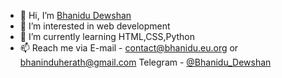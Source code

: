 - 👋 Hi, I’m [Bhanidu Dewshan](https://bhanidu.eu.org)
- 👀 I’m interested in web development
- 🌱 I’m currently learning HTML,CSS,Python
- 📫 Reach me via
E-mail - [contact@bhanidu.eu.org](mailto:contact@bhanidu.eu.org) or  [bhaninduherath@gmail.com](mailto:bhaninduherath@gmail.com)
Telegram - [@Bhanidu_Dewshan](https://t.me/Bhanidu_Dewshan)
